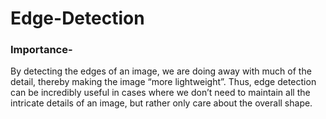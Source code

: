 # Edge-Detection
### Importance- 
By detecting the edges of an image, we are doing away with much of the detail, thereby making the image “more lightweight”.
Thus, edge detection can be incredibly useful in cases where we don’t need to maintain all the intricate details of an image, but rather only care about the overall shape.
